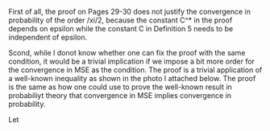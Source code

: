 First of all, the proof on Pages 29-30 does not justify the convergence in probability of the order /xi/2, because the constant C^* in the proof depends on epsilon while the constant C in Definition 5 needs to be independent of epsilon.


Scond, while I donot know whether one can fix the proof with the same condition, it would be a trivial implication if we impose a bit more order for the convergence in MSE as the condition. The proof is a trivial application of a well-known inequality as shown in the photo I attached below. The proof is the same as how one could use to prove the well-known result in probabiliyt theory that convergence in MSE implies convergence in probability.


Let 
